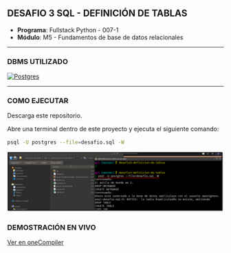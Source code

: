 ## DESAFIO 3 SQL - DEFINICIÓN DE TABLAS

- **Programa**: Fullstack Python - 007-1
- **Módulo**: M5 - Fundamentos de base de datos relacionales

---

### DBMS UTILIZADO

[![Postgres](https://img.shields.io/badge/postgres-%23316192.svg?style=for-the-badge&logo=postgresql&logoColor=white)](https://www.postgresql.org/)

---

### COMO EJECUTAR 

Descarga este repositorio.

Abre una terminal dentro de este proyecto y ejecuta el siguiente comando:  

```bash
psql -U postgres --file=desafio.sql -W
```

![screenshot](screenshot.png)

### DEMOSTRACIÓN EN VIVO 

[Ver en oneCompiler](https://onecompiler.com/embed/postgresql/42g3rs2nw?hideNewFileOption=true&hideNew=true&hideLanguageSelection=true&theme=dark&hideStdin=true&hideTitle=true&listenToEvents=true&codeChangeEvent=true)
